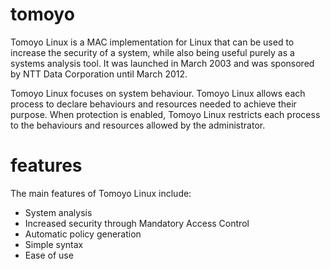 # tomoyo

Tomoyo Linux is a MAC implementation for Linux that can be used to increase the security of a system, while also being useful purely as a systems analysis tool. It was launched in March 2003 and was sponsored by NTT Data Corporation until March 2012.  

Tomoyo Linux focuses on system behaviour. Tomoyo Linux allows each process to declare behaviours and resources needed to achieve their purpose. When protection is enabled, Tomoyo Linux restricts each process to the behaviours and resources allowed by the administrator.  

# features

The main features of Tomoyo Linux include:  

*    System analysis
*    Increased security through Mandatory Access Control
*    Automatic policy generation
*    Simple syntax
*    Ease of use
